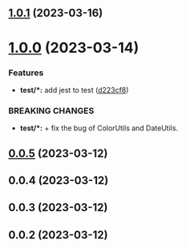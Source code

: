 ## [1.0.1](https://github.com/shihongxins/jsutils/compare/1.0.0...1.0.1) (2023-03-16)

# [1.0.0](https://github.com/shihongxins/jsutils/compare/0.0.5...1.0.0) (2023-03-14)

### Features

- **test/\*:** add jest to test ([d223cf8](https://github.com/shihongxins/jsutils/commit/d223cf8a60159293fad17d3ebd97c9cba048dfda))

### BREAKING CHANGES

- **test/\*:** + fix the bug of ColorUtils and DateUtils.

## [0.0.5](https://github.com/shihongxins/jsutils/compare/0.0.4...0.0.5) (2023-03-12)

## 0.0.4 (2023-03-12)

## 0.0.3 (2023-03-12)

## 0.0.2 (2023-03-12)
